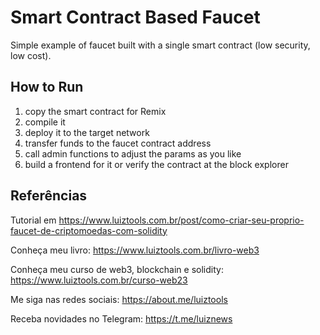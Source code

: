 # Smart Contract Based Faucet

Simple example of faucet built with a single smart contract (low security, low cost).

## How to Run

1. copy the smart contract for Remix
2. compile it
3. deploy it to the target network
4. transfer funds to the faucet contract address
5. call admin functions to adjust the params as you like
6. build a frontend for it or verify the contract at the block explorer

## Referências

Tutorial em https://www.luiztools.com.br/post/como-criar-seu-proprio-faucet-de-criptomoedas-com-solidity

Conheça meu livro: https://www.luiztools.com.br/livro-web3

Conheça meu curso de web3, blockchain e solidity: https://www.luiztools.com.br/curso-web23

Me siga nas redes sociais: https://about.me/luiztools

Receba novidades no Telegram: https://t.me/luiznews